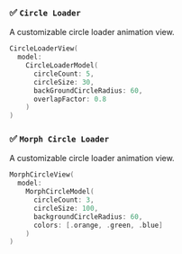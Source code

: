### ✅ `Circle Loader`
A customizable circle loader animation view.

```swift
CircleLoaderView(
  model:
    CircleLoaderModel(
      circleCount: 5,
      circleSize: 30,
      backGroundCircleRadius: 60,
      overlapFactor: 0.8
    )
)
```
### ✅ `Morph Circle Loader`
A customizable circle loader animation view.

```swift
MorphCircleView(
  model:
    MorphCircleModel(
      circleCount: 3,
      circleSize: 100,
      backgroundCircleRadius: 60,
      colors: [.orange, .green, .blue]
    )
)
